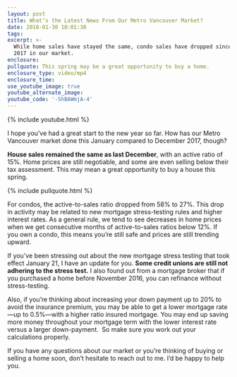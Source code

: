 ```yaml
---
layout: post
title: What’s the Latest News From Our Metro Vancouver Market?
date: 2018-01-30 10:01:38
tags:
excerpt: >-
  While home sales have stayed the same, condo sales have dropped since December
  2017 in our market.
enclosure:
pullquote: This spring may be a great opportunity to buy a home.
enclosure_type: video/mp4
enclosure_time:
use_youtube_image: true
youtube_alternate_image:
youtube_code: '-ShBAWmjA-4'
---
```



{% include youtube.html %}

I hope you’ve had a great start to the new year so far. How has our Metro Vancouver market done this January compared to December 2017, though?

**House sales remained the same as last December**, with an active ratio of 15%. Home prices are still negotiable, and some are even selling below their tax assessment. This may mean a great opportunity to buy a house this spring.

{% include pullquote.html %}

For condos, the active-to-sales ratio dropped from 58% to 27%. This drop in activity may be related to new mortgage stress-testing rules and higher interest rates. As a general rule, we tend to see decreases in home prices when we get consecutive months of active-to-sales ratios below 12%. If you own a condo, this means you’re still safe and prices are still trending upward.

If you’ve been stressing out about the new mortgage stress testing that took effect January 21, I have an update for you. **Some credit unions are still not adhering to the stress test.** I also found out from a mortgage broker that if you purchased a home before November 2016, you can refinance without stress-testing.

Also, if you’re thinking about increasing your down payment up to 20% to avoid the insurance premium, you may be able to get a lower mortgage rate—up to 0.5%—with a higher ratio insured mortgage. You may end up saving more money throughout your mortgage term with the lower interest rate versus a larger down-payment. &nbsp;So make sure you work out your calculations properly.

If you have any questions about our market or you’re thinking of buying or selling a home soon, don’t hesitate to reach out to me. I’d be happy to help you.